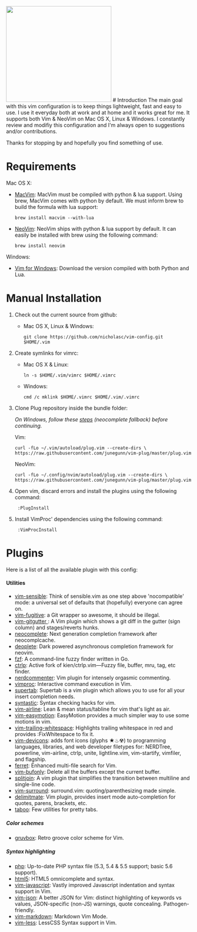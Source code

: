 <img src="//vim.sexy/img/Vimlogo.svg" width="286" height="260"/>
# Introduction
The main goal with this vim configuration is to keep things lightweight, fast and easy to use. I use it everyday both at work and at home and it works great for me. It supports both Vim & NeoVim on Mac OS X, Linux & Windows. I constantly review and modifiy this configuration and I'm always open to suggestions and/or contributions.

Thanks for stopping by and hopefully you find something of use.

# Requirements
Mac OS X:
* [MacVim](https://code.google.com/p/macvim/): MacVim must be compiled with python & lua support. Using brew, MacVim comes with python by default. We must inform brew to build the formula with lua support:

    `brew install macvim --with-lua`
* [NeoVim](https://neovim.io/): NeoVim ships with python & lua support by default. It can easily be installed with brew using the following command:

    `brew install neovim`

Windows:
* [Vim for Windows](https://bitbucket.org/Haroogan/vim-for-windows/downloads): Download the version compiled with both Python and Lua.

# Manual Installation
1. Check out the current source from github:
    * Mac OS X, Linux & Windows:

        `git clone https://github.com/nicholasc/vim-config.git $HOME/.vim`

2. Create symlinks for vimrc:

    * Mac OS X & Linux:

        `ln -s $HOME/.vim/vimrc $HOME/.vimrc`

    * Windows:

        `cmd /c mklink $HOME/.vimrc $HOME/.vim/.vimrc`
3. Clone Plug repository inside the bundle folder:

    *On Windows, follow these [steps](https://github.com/gmarik/Vundle.vim/wiki/Vundle-for-Windows) (neocomplete fallback) before continuing.*

    Vim:

    `curl -fLo ~/.vim/autoload/plug.vim --create-dirs \
    https://raw.githubusercontent.com/junegunn/vim-plug/master/plug.vim`

    NeoVim:

    `curl -fLo ~/.config/nvim/autoload/plug.vim --create-dirs \
    https://raw.githubusercontent.com/junegunn/vim-plug/master/plug.vim`
4. Open vim, discard errors and install the plugins using the following command:

        :PlugInstall

5. Install VimProc' dependencies using the following command:

        :VimProcInstall

# Plugins
Here is a list of all the available plugin with this config:

#### Utilities
* [vim-sensible](https://github.com/tpope/vim-sensible): Think of sensible.vim as one step above 'nocompatible' mode: a universal set of defaults that (hopefully) everyone can agree on.
* [vim-fugitive](https://github.com/tpope/vim-fugitive): a Git wrapper so awesome, it should be illegal.
* [vim-gitgutter ](https://github.com/airblade/vim-gitgutter): A Vim plugin which shows a git diff in the gutter (sign column) and stages/reverts hunks.
* [neocomplete](https://github.com/Shougo/neocomplete.vim): Next generation completion framework after neocomplcache.
* [deoplete](https://github.com/Shougo/deoplete.nvim): Dark powered asynchronous completion framework for neovim.
* [fzf](https://github.com/junegunn/fzf): A command-line fuzzy finder written in Go.
* [ctrlp](https://github.com/ctrlpvim/ctrlp.vim): Active fork of kien/ctrlp.vim—Fuzzy file, buffer, mru, tag, etc finder.
* [nerdcommenter](https://github.com/scrooloose/nerdcommenter): Vim plugin for intensely orgasmic commenting.
* [vimproc](https://github.com/Shougo/vimproc.vim): Interactive command execution in Vim.
* [supertab](https://github.com/ervandew/supertab): Supertab is a vim plugin which allows you to use <Tab> for all your insert completion needs.
* [syntastic](https://github.com/scrooloose/syntastic): Syntax checking hacks for vim.
* [vim-airline](https://github.com/bling/vim-airline): Lean & mean status/tabline for vim that's light as air.
* [vim-easymotion](https://github.com/Lokaltog/vim-easymotion): EasyMotion provides a much simpler way to use some motions in vim.
* [vim-trailing-whitespace](https://github.com/bronson/vim-trailing-whitespace): Highlights trailing whitespace in red and provides :FixWhitespace to fix it.
* [vim-devicons](https://github.com/ryanoasis/vim-devicons): adds font icons (glyphs ★♨☢) to programming languages, libraries, and web developer filetypes for: NERDTree, powerline, vim-airline, ctrlp, unite, lightline.vim, vim-startify, vimfiler, and flagship.
* [ferret](https://github.com/wincent/ferret): Enhanced multi-file search for Vim.
* [vim-bufonly](https://github.com/schickling/vim-bufonly): Delete all the buffers except the current buffer.
* [splitjoin](https://github.com/AndrewRadev/splitjoin.vim): A vim plugin that simplifies the transition between multiline and single-line code.
* [vim-surround](https://github.com/tpope/vim-surround): surround.vim: quoting/parenthesizing made simple.
* [delimitmate](https://github.com/raimondi/delimitmate): Vim plugin, provides insert mode auto-completion for quotes, parens, brackets, etc.
* [taboo](https://github.com/gcmt/taboo.vim): Few utilities for pretty tabs.
##### Color schemes
* [gruvbox](https://github.com/morhetz/gruvbox): Retro groove color scheme for Vim.
##### Syntax highlighting
* [php](https://github.com/StanAngeloff/php.vim): Up-to-date PHP syntax file (5.3, 5.4 & 5.5 support; basic 5.6 support).
* [html5](https://github.com/othree/html5.vim): HTML5 omnicomplete and syntax.
* [vim-javascript](https://github.com/pangloss/vim-javascript): Vastly improved Javascript indentation and syntax support in Vim.
* [vim-json](https://github.com/elzr/vim-json): A better JSON for Vim: distinct highlighting of keywords vs values, JSON-specific (non-JS) warnings, quote concealing. Pathogen-friendly.
* [vim-markdown](https://github.com/plasticboy/vim-markdown): Markdown Vim Mode.
* [vim-less](https://github.com/lunaru/vim-less): LessCSS Syntax support in Vim.
